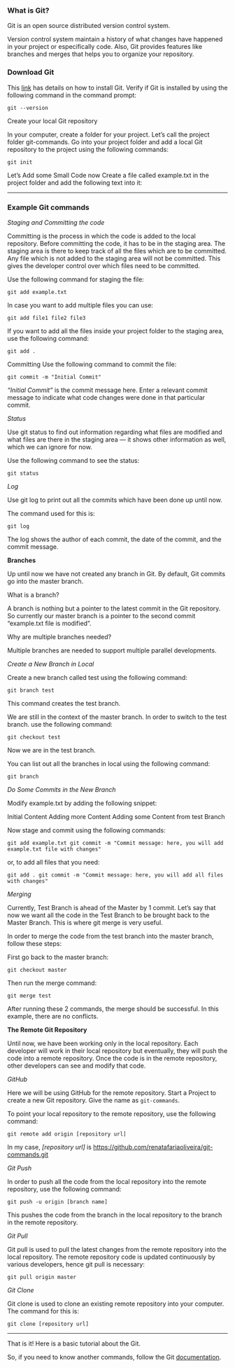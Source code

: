 ### What is Git?
Git is an open source distributed version control system.

Version control system maintain a history of what changes have happened in your project or especifically code. Also, Git provides features like branches and merges that helps you to organize your repository.

### Download Git
This [link](https://git-scm.com/book/en/v2/Getting-Started-Installing-Git) has details on how to install Git.
Verify if Git is installed by using the following command in the command prompt:

```
git --version
```


Create your local Git repository

In your computer, create a folder for your project. Let’s call the project folder git-commands.
Go into your project folder and add a local Git repository to the project using the following commands:

```
git init
```

Let’s Add some Small Code now
Create a file called example.txt in the project folder and add the following text into it:

---

### Example Git commands

_Staging and Committing the code_

Committing is the process in which the code is added to the local repository. Before committing the code, it has to be in the staging area. The staging area is there to keep track of all the files which are to be committed.
Any file which is not added to the staging area will not be committed. This gives the developer control over which files need to be committed.

Use the following command for staging the file:
```
git add example.txt
```

In case you want to add multiple files you can use:
```
git add file1 file2 file3
```

If you want to add all the files inside your project folder to the staging area, use the following command:

```
git add .
```

Committing
Use the following command to commit the file:
```
git commit -m "Initial Commit"
```

_“Initial Commit”_ is the commit message here. Enter a relevant commit message to indicate what code changes were done in that particular commit.

_Status_

Use git status to find out information regarding what files are modified and what files are there in the staging area — it shows other information as well, which we can ignore for now.

Use the following command to see the status:

```
git status
```

_Log_

Use git log to print out all the commits which have been done up until now.

The command used for this is:
```
git log
```

The log shows the author of each commit, the date of the commit, and the commit message.

**Branches**

Up until now we have not created any branch in Git. By default, Git commits go into the master branch.

What is a branch?

A branch is nothing but a pointer to the latest commit in the Git repository. So currently our master branch is a pointer to the second commit “example.txt file is modified”.

Why are multiple branches needed?

Multiple branches are needed to support multiple parallel developments.

_Create a New Branch in Local_

Create a new branch called test using the following command:

```
git branch test
```

This command creates the test branch.

We are still in the context of the master branch. In order to switch to the test branch. use the following command:

```
git checkout test
```

Now we are in the test branch.

You can list out all the branches in local using the following command:

```
git branch
```

_Do Some Commits in the New Branch_

Modify example.txt by adding the following snippet:

Initial Content Adding more Content Adding some Content from test Branch

Now stage and commit using the following commands:

```
git add example.txt git commit -m "Commit message: here, you will add example.txt file with changes"
```

or, to add all files that you need:

```
git add . git commit -m "Commit message: here, you will add all files with changes"
```


_Merging_

Currently, Test Branch is ahead of the Master by 1 commit. Let’s say that now we want all the code in the Test Branch to be brought back to the Master Branch. This is where git merge is very useful.

In order to merge the code from the test branch into the master branch, follow these steps:

First go back to the master branch:

```
git checkout master
```

Then run the merge command:

```
git merge test
```

After running these 2 commands, the merge should be successful. In this example, there are no conflicts.

**The Remote Git Repository**

Until now, we have been working only in the local repository. Each developer will work in their local repository but eventually, they will push the code into a remote repository. Once the code is in the remote repository, other developers can see and modify that code.

_GitHub_

Here we will be using GitHub for the remote repository. Start a Project to create a new Git repository. 
Give the name as ```git-commands```.

To point your local repository to the remote repository, use the following command:

```
git remote add origin [repository url]
```

In my case, _[repository url]_ is https://github.com/renatafariaoliveira/git-commands.git

_Git Push_

In order to push all the code from the local repository into the remote repository, use the following command:

```
git push -u origin [branch name]
```

This pushes the code from the branch in the local repository to the branch in the remote repository.

_Git Pull_

Git pull is used to pull the latest changes from the remote repository into the local repository. The remote repository code is updated continuously by various developers, hence git pull is necessary:

```
git pull origin master
```

_Git Clone_

Git clone is used to clone an existing remote repository into your computer. The command for this is:

```
git clone [repository url]
```

___

That is it! Here is a basic tutorial about the Git.

So, if you need to know another commands, follow the Git [documentation](https://git-scm.com/docs).